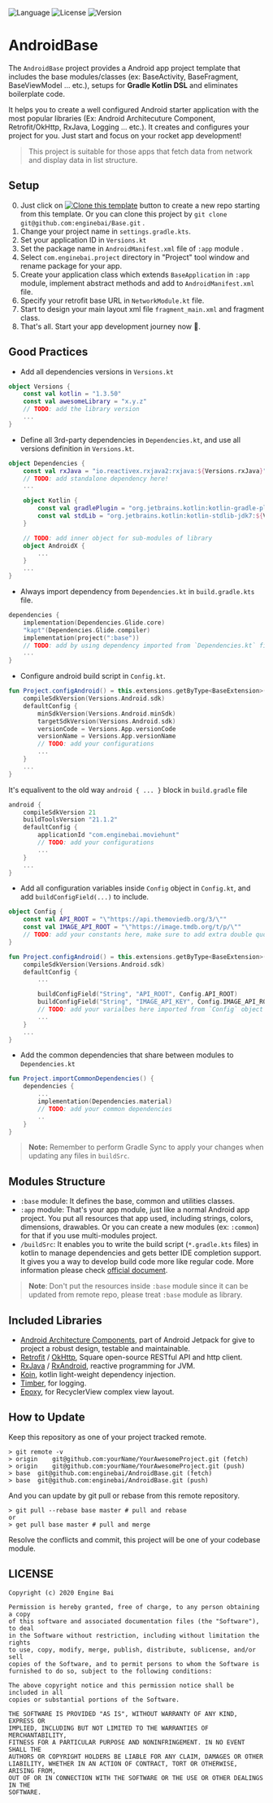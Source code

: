 ![Language](https://img.shields.io/badge/language-kotlin-blue?logo=kotlin) ![License](https://img.shields.io/badge/License-MIT-brightgreen) ![Version](https://img.shields.io/badge/Version-0.0.1-orange)

# AndroidBase
The `AndroidBase` project provides a Android app project template that includes the base modules/classes (ex: BaseActivity, BaseFragment, BaseViewModel ... etc.), setups for **Gradle Kotlin DSL** and eliminates boilerplate code.

It helps you to create a well configured Android starter application with the most popular libraries (Ex: Android Architecuture Component, Retrofit/OkHttp, RxJava, Logging ... etc.). It creates and configures your project for you. Just start and focus on your rocket app development! 

> This project is suitable for those apps that fetch data from network and display data in list structure.

## Setup
0. Just click on [![Clone this template](https://img.shields.io/badge/-Clone%20template-brightgreen)](https://github.com/enginebai/Base/generate) button to create a new repo starting from this template. Or you can clone this project by `git clone git@github.com:enginebai/Base.git` .
1. Change your project name in `settings.gradle.kts`.
2. Set your application ID in `Versions.kt`
3. Set the package name in `AndroidManifest.xml` file of `:app` module .
4. Select `com.enginebai.project` directory in "Project" tool window and rename package for your app.
5. Create your application class which extends `BaseApplication` in `:app` module, implement abstract methods and add to `AndroidManifest.xml` file.
6. Specify your retrofit base URL in `NetworkModule.kt` file.
7. Start to design your main layout xml file `fragment_main.xml` and fragment class.
8. That's all. Start your app development journey now 🎉.

## Good Practices
* Add all dependencies versions in `Versions.kt` 

```kotlin
object Versions {
    const val kotlin = "1.3.50"
    const val awesomeLibrary = "x.y.z"
    // TODO: add the library version
    ...
}
```
* Define all 3rd-party dependencies in `Dependencies.kt`, and use all versions definition in `Versions.kt`.

```kotlin
object Dependencies {
    const val rxJava = "io.reactivex.rxjava2:rxjava:${Versions.rxJava}"
    // TODO: add standalone dependency here!
    ...

    object Kotlin {
        const val gradlePlugin = "org.jetbrains.kotlin:kotlin-gradle-plugin:${Versions.kotlin}"
        const val stdLib = "org.jetbrains.kotlin:kotlin-stdlib-jdk7:${Versions.kotlin}"
    }

    // TODO: add inner object for sub-modules of library
    object AndroidX {
        ...
    }
    ...
}
```

* Always import dependency from `Dependencies.kt` in `build.gradle.kts` file.

```kotlin
dependencies {
	implementation(Dependencies.Glide.core)
	"kapt"(Dependencies.Glide.compiler)
    implementation(project(":base"))
    // TODO: add by using dependency imported from `Dependencies.kt` file
    ...
}
```

* Configure android build script in `Config.kt`.

```kotlin
fun Project.configAndroid() = this.extensions.getByType<BaseExtension>().run {
    compileSdkVersion(Versions.Android.sdk)
    defaultConfig {
        minSdkVersion(Versions.Android.minSdk)
        targetSdkVersion(Versions.Android.sdk)
        versionCode = Versions.App.versionCode
        versionName = Versions.App.versionName
        // TODO: add your configurations
        ...
    }
    ...
}
```

It's equalivent to the old way `android { ... }` block in `build.gradle` file
```groovy
android {
    compileSdkVersion 21
    buildToolsVersion "21.1.2"
    defaultConfig {
        applicationId "com.enginebai.moviehunt"
        // TODO: add your configurations
        ...
    }
    ...
}
``` 


* Add all configuration variables inside `Config` object in `Config.kt`, and add `buildConfigField(...)` to include.

```kotlin
object Config {
    const val API_ROOT = "\"https://api.themoviedb.org/3/\""
    const val IMAGE_API_ROOT = "\"https://image.tmdb.org/t/p/\""
    // TODO: add your constants here, make sure to add extra double quotes for string value.
}

fun Project.configAndroid() = this.extensions.getByType<BaseExtension>().run {
    compileSdkVersion(Versions.Android.sdk)
    defaultConfig {
        ...

        buildConfigField("String", "API_ROOT", Config.API_ROOT)
        buildConfigField("String", "IMAGE_API_KEY", Config.IMAGE_API_ROOT)
        // TODO: add your varialbes here imported from `Config` object
        ... 
    }
    ...
}
```

* Add the common dependencies that share between modules to `Dependencies.kt`

```kotlin
fun Project.importCommonDependencies() {
    dependencies {
        ...
        implementation(Dependencies.material)
        // TODO: add your common dependencies
        .. 
    }
}
```

> **Note:** Remember to perform Gradle Sync to apply your changes when updating any files in `buildSrc`.

## Modules Structure
* `:base` module: It defines the base, common and utilities classes.
* `:app` module: That's your app module, just like a normal Android app project. You put all resources that app used, including strings, colors, dimensions, drawables. Or you can create a new modules (ex: `:common`) for that if you use multi-modules project.
* `/buildSrc`: It enables you to write the build script (`*.gradle.kts` files) in kotlin to manage dependencies and gets better IDE completion support. It gives you a way to develop build code more like regular code. More information please check [official document](https://docs.gradle.org/current/userguide/organizing_gradle_projects.html#sec:build_sources).

> **Note**: Don't put the resources inside `:base` module since it can be updated from remote repo, please treat `:base` module as library.

## Included Libraries
* [Android Architecture Components](https://developer.android.com/topic/libraries/architecture), part of Android Jetpack for give to project a robust design, testable and maintainable.
* [Retrofit](https://github.com/square/retrofit) / [OkHttp](https://github.com/square/okhttp), Square open-source RESTful API and http client.
* [RxJava](https://github.com/ReactiveX/RxJava/) / [RxAndroid](https://github.com/ReactiveX/RxAndroid), reactive programming for JVM.
* [Koin](https://github.com/InsertKoinIO/koin), kotlin light-weight dependency injection.
* [Timber](https://github.com/JakeWharton/timber), for logging.
* [Epoxy](https://github.com/airbnb/epoxy), for RecyclerView complex view layout.

## How to Update
Keep this repository as one of your project tracked remote.

```shell
> git remote -v 
> origin	git@github.com:yourName/YourAwesomeProject.git (fetch)
> origin	git@github.com:yourName/YourAwesomeProject.git (push)
> base	git@github.com:enginebai/AndroidBase.git (fetch)
> base	git@github.com:enginebai/AndroidBase.git (push)
```

And you can update by git pull or rebase from this remote repository.

```shell
> git pull --rebase base master # pull and rebase
or 
> get pull base master # pull and merge
```

Resolve the conflicts and commit, this project will be one of your codebase module.

## LICENSE

```
Copyright (c) 2020 Engine Bai

Permission is hereby granted, free of charge, to any person obtaining a copy
of this software and associated documentation files (the "Software"), to deal
in the Software without restriction, including without limitation the rights
to use, copy, modify, merge, publish, distribute, sublicense, and/or sell
copies of the Software, and to permit persons to whom the Software is
furnished to do so, subject to the following conditions:

The above copyright notice and this permission notice shall be included in all
copies or substantial portions of the Software.

THE SOFTWARE IS PROVIDED "AS IS", WITHOUT WARRANTY OF ANY KIND, EXPRESS OR
IMPLIED, INCLUDING BUT NOT LIMITED TO THE WARRANTIES OF MERCHANTABILITY,
FITNESS FOR A PARTICULAR PURPOSE AND NONINFRINGEMENT. IN NO EVENT SHALL THE
AUTHORS OR COPYRIGHT HOLDERS BE LIABLE FOR ANY CLAIM, DAMAGES OR OTHER
LIABILITY, WHETHER IN AN ACTION OF CONTRACT, TORT OR OTHERWISE, ARISING FROM,
OUT OF OR IN CONNECTION WITH THE SOFTWARE OR THE USE OR OTHER DEALINGS IN THE
SOFTWARE.
```


